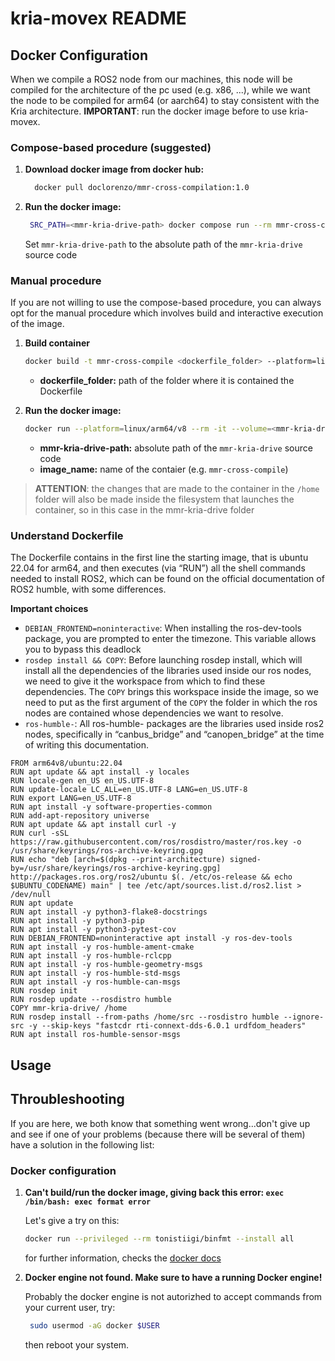 # kria-movex README

## Docker Configuration

When we compile a ROS2 node from our machines, this node will be compiled for the architecture of the pc used (e.g. x86, ...), while we want the node to be compiled for arm64 (or aarch64) to stay consistent with the Kria architecture. **IMPORTANT**: run the docker image before to use kria-movex.

### Compose-based procedure (suggested)

1. **Download docker image from docker hub:** 
    ```bash 
      docker pull doclorenzo/mmr-cross-compilation:1.0
    ```
2. **Run the docker image:** 
   ```bash
    SRC_PATH=<mmr-kria-drive-path> docker compose run --rm mmr-cross-compile-container
   ```
   
    Set `mmr-kria-drive-path` to the absolute path of the `mmr-kria-drive` source code

### Manual procedure
If you are not willing to use the compose-based procedure, you can always opt for the manual procedure which involves build and interactive execution of the image.

1. **Build container**
    ```bash
    docker build -t mmr-cross-compile <dockerfile_folder> --platform=linux/arm64/v8
    ```
   - **dockerfile_folder:** path of the folder where it is contained the Dockerfile
 
 2. **Run the docker image:**
    ```bash
    docker run --platform=linux/arm64/v8 --rm -it --volume=<mmr-kria-drive-path>:/home/mmr-kria-drive <image_name> 

    ```
    - **mmr-kria-drive-path:** absolute path of the `mmr-kria-drive` source code
    - **image_name:** name of the contaier (e.g. `mmr-cross-compile`)

> **ATTENTION**: the changes that are made to the container in the `/home` folder will also be made inside the filesystem that launches the container, so in this case in the mmr-kria-drive folder
>

### Understand Dockerfile

The Dockerfile contains in the first line the starting image, that is ubuntu 22.04 for arm64, and then executes (via “RUN”) all the shell commands needed to install ROS2, which can be found on the official documentation of ROS2 humble, with some differences.

**Important choices**
- ``DEBIAN_FRONTEND=noninteractive``: When installing the ros-dev-tools package, you are prompted to enter the timezone. This variable allows you to bypass this deadlock
- ``rosdep install && COPY``: Before launching rosdep install, which will install all the dependencies of the libraries used inside our ros nodes, we need to give it the workspace from which to find these dependencies. The ``COPY`` brings this workspace inside the image, so we need to put as the first argument of the ``COPY`` the folder in which the ros nodes are contained whose dependencies we want to resolve.
- ``ros-humble-``: All ros-humble- packages are the libraries used inside ros2 nodes, specifically in “canbus_bridge” and “canopen_bridge” at the time of writing this documentation.

```docker
FROM arm64v8/ubuntu:22.04
RUN apt update && apt install -y locales
RUN locale-gen en_US en_US.UTF-8
RUN update-locale LC_ALL=en_US.UTF-8 LANG=en_US.UTF-8
RUN export LANG=en_US.UTF-8
RUN apt install -y software-properties-common
RUN add-apt-repository universe
RUN apt update && apt install curl -y
RUN curl -sSL https://raw.githubusercontent.com/ros/rosdistro/master/ros.key -o /usr/share/keyrings/ros-archive-keyring.gpg
RUN echo "deb [arch=$(dpkg --print-architecture) signed-by=/usr/share/keyrings/ros-archive-keyring.gpg] http://packages.ros.org/ros2/ubuntu $(. /etc/os-release && echo $UBUNTU_CODENAME) main" | tee /etc/apt/sources.list.d/ros2.list > /dev/null
RUN apt update
RUN apt install -y python3-flake8-docstrings 
RUN apt install -y python3-pip 
RUN apt install -y python3-pytest-cov 
RUN DEBIAN_FRONTEND=noninteractive apt install -y ros-dev-tools
RUN apt install -y ros-humble-ament-cmake
RUN apt install -y ros-humble-rclcpp
RUN apt install -y ros-humble-geometry-msgs
RUN apt install -y ros-humble-std-msgs
RUN apt install -y ros-humble-can-msgs
RUN rosdep init
RUN rosdep update --rosdistro humble
COPY mmr-kria-drive/ /home
RUN rosdep install --from-paths /home/src --rosdistro humble --ignore-src -y --skip-keys "fastcdr rti-connext-dds-6.0.1 urdfdom_headers"
RUN apt install ros-humble-sensor-msgs
```

## Usage


## Throubleshooting
If you are here, we both know that something went wrong...don't give up and see if one of your problems (because there will be several of them) have a solution in the following list:

### Docker configuration

1.  **Can't build/run the docker image, giving back this error: `exec /bin/bash: exec format error `**
    
    Let's give a try on this:

    ```bash 
    docker run --privileged --rm tonistiigi/binfmt --install all 
    ```

    for further information, checks the [docker docs](https://docs.docker.com/build/building/multi-platform/)

2. **Docker engine not found. Make sure to have a running Docker engine!** 
   
   Probably the docker engine is not autorizhed to accept commands from your current user, try:
   ```bash
    sudo usermod -aG docker $USER
   ```
   then reboot your system.